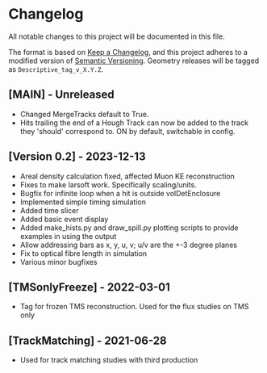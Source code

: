 # Changelog

All notable changes to this project will be documented in this file.

The format is based on [Keep a Changelog](https://keepachangelog.com/en/1.0.0/),
and this project adheres to a modified version of [Semantic Versioning](https://semver.org/spec/v2.0.0.html).
Geometry releases will be tagged as `Descriptive_tag_v_X.Y.Z`.


## [MAIN] - Unreleased
- Changed MergeTracks default to True.
- Hits trailing the end of a Hough Track can now be added to the track they 'should' correspond to. ON by default, switchable in config.

## [Version 0.2] - 2023-12-13
- Areal density calculation fixed, affected Muon KE reconstruction
- Fixes to make larsoft work. Specifically scaling/units.
- Bugfix for infinite loop when a hit is outside volDetEnclosure
- Implemented simple timing simulation
- Added time slicer
- Added basic event display
- Added make_hists.py and draw_spill.py plotting scripts to provide examples in using the output
- Allow addressing bars as x, y, u, v; u/v are the +-3 degree planes
- Fix to optical fibre length in simulation
- Various minor bugfixes

## [TMSonlyFreeze] - 2022-03-01
- Tag for frozen TMS reconstruction. Used for the flux studies on TMS only

## [TrackMatching] - 2021-06-28
- Used for track matching studies with third production
